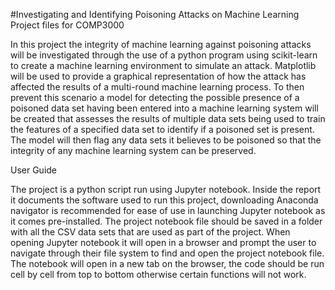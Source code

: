 #Investigating and Identifying Poisoning Attacks on Machine Learning
Project files for COMP3000

In this project the integrity of machine learning against poisoning attacks will be investigated through the use of a python program using scikit-learn to create a machine learning environment to simulate an attack. Matplotlib will be used to provide a graphical representation of how the attack has affected the results of a multi-round machine learning process. To then prevent this scenario a model for detecting the possible presence of a poisoned data set having been entered into a machine learning system will be created that assesses the results of multiple data sets being used to train the features of a specified data set to identify if a poisoned set is present. The model will then flag any data sets it believes to be poisoned so that the integrity of any machine learning system can be preserved.

User Guide

The project is a python script run using Jupyter notebook. Inside the report it documents the software used to run this project, downloading Anaconda navigator is recommended for ease of use in launching Jupyter notebook as it comes pre-installed. The project notebook file should be saved in a folder with all the CSV data sets that are used as part of the project.
When opening Jupyter notebook it will open in a browser and prompt the user to navigate through their file system to find and open the project notebook file. The notebook will open in a new tab on the browser, the code should be run cell by cell from top to bottom otherwise certain functions will not work.
